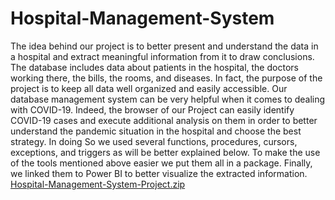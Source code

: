# Hospital-Management-System
The idea behind our project is to better present and understand the data in a hospital and extract meaningful information from it to draw conclusions. The database includes data about patients in the hospital, the doctors working there, the bills, the rooms, and diseases. In fact, the purpose of the project is to keep all data well organized and easily accessible. Our database management system can be very helpful when it comes to dealing with COVID-19. Indeed, the browser of our Project can easily identify COVID-19 cases and execute additional analysis on them in order to better understand the pandemic situation in the hospital and choose the best strategy. In doing So we used several functions, procedures, cursors, exceptions, and triggers as will be better explained below. To make the use of the tools mentioned above easier we put them all in a package. Finally, we linked them to Power BI to better visualize the extracted information.
[Hospital-Management-System-Project.zip](https://github.com/Mohamed-Ettaher-Benslama/Hospital-Management-System/files/7289496/Hospital-Management-System-Project.zip)
